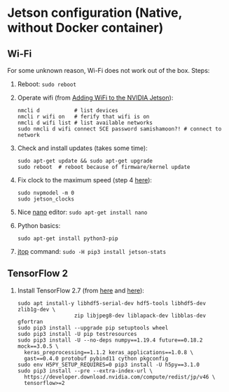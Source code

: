 # Jetson configuration (Native, without Docker container)
## Wi-Fi
For some unknown reason, Wi-Fi does not work out of the box.
Steps:
1. Reboot:
`sudo reboot`
2. Operate wifi (from [Adding WiFi to the NVIDIA Jetson](https://learn.sparkfun.com/tutorials/adding-wifi-to-the-nvidia-jetson/all)):
    ```
    nmcli d           # list devices
    nmcli r wifi on   # ferify that wifi is on
    nmcli d wifi list # list available networks
    sudo nmcli d wifi connect SCE password samishamoon?! # connect to network
    ```
1. Check and install updates (takes some time): 
    ```
    sudo apt-get update && sudo apt-get upgrade
    sudo reboot  # reboot because of firmware/kernel update
    ```
1. Fix clock to the maximum speed (step 4 [here](https://pyimagesearch.com/2020/03/25/how-to-configure-your-nvidia-jetson-nano-for-computer-vision-and-deep-learning/)):
   ```
   sudo nvpmodel -m 0
   sudo jetson_clocks   
   ```   
1. Nice [nano](https://www.nano-editor.org/) editor: `sudo apt-get install nano`

   <!--- 2. [Git](https://git-scm.com/): `sudo apt-get install git` --->

1. Python basics:
    ```
    sudo apt-get install python3-pip
    ```

1. [jtop](https://rnext.it/jetson_stats/) command: 
`sudo -H pip3 install jetson-stats`
    
## TensorFlow 2
1. Install TensorFlow 2.7 (from [here](https://docs.nvidia.com/deeplearning/frameworks/install-tf-jetson-platform/index.html) and [here](https://jkjung-avt.github.io/jetpack-4.6/)):
    ```
   sudo apt install-y libhdf5-serial-dev hdf5-tools libhdf5-dev zlib1g-dev \
                      zip libjpeg8-dev liblapack-dev libblas-dev gfortran
   sudo pip3 install --upgrade pip setuptools wheel
   sudo pip3 install -U pip testresources
   sudo pip3 install -U --no-deps numpy==1.19.4 future==0.18.2 mock==3.0.5 \
      keras_preprocessing==1.1.2 keras_applications==1.0.8 \
      gast==0.4.0 protobuf pybind11 cython pkgconfig
   sudo env H5PY_SETUP_REQUIRES=0 pip3 install -U h5py==3.1.0
   sudo pip3 install --pre --extra-index-url \
      https://developer.download.nvidia.com/compute/redist/jp/v46 \
      tensorflow>=2
    ```

